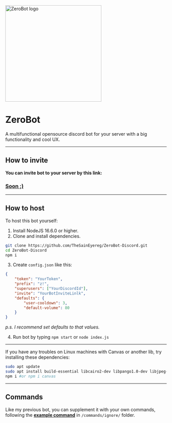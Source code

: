 
<!--![Zerobot](https://olejka.ru/s/22136.png)-->
<img src="https://olejka.ru/s/f9223718.png" alt="ZeroBot logo" height="300">

# ZeroBot

A multifunctional opensource discord bot for your server with a big functionality and cool UX.

---
## How to invite
**You can invite bot to your server by this link:**  
### [Soon ;)](https://github.com/TheSainEyereg/ZeroBot-Discord/commits/master)
<!--###[\*Click*](https://discord.com/api/oauth2/authorize?client_id=870241298932723722&permissions=8&scope=bot)-->

---
## How to host
To host this bot yourself:
1. Install NodeJS 16.6.0 or higher.
2. Clone and install dependencies.
```sh
git clone https://github.com/TheSainEyereg/ZeroBot-Discord.git
cd ZeroBot-Discord
npm i
```
3. Create `config.json` like this: 
```json
{
    "token": "YourToken",
    "prefix": "z!",
    "superusers": ["YourDiscordId"],
    "invite": "YourBotInviteLinlk",
    "defaults": {
        "user-cooldown": 3,
        "default-volume": 80
    }
}
```
_p.s. I recommend set defaults to that values._

4. Run bot by typing `npm start` or `node index.js`

---
If you have any troubles on Linux machines with Canvas or another lib, try installing these dependencies:
```sh
sudo apt update 
sudo apt install build-essential libcairo2-dev libpango1.0-dev libjpeg-dev libgif-dev librsvg2-dev
npm i #or npm i canvas
```

---
## Commands
Like my previous bot, you can supplement it with your own commands, following the **[example command](https://github.com/TheSainEyereg/ZeroBot-Discord/blob/master/commands/ignore/example.js)** in `/commands/ignore/` folder. 
